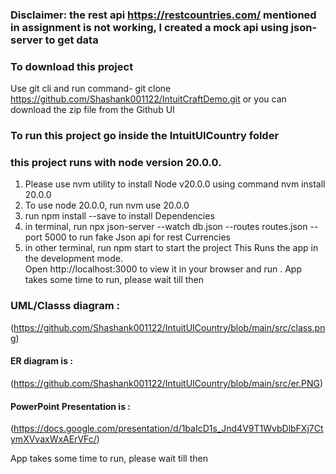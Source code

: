 ### Disclaimer: the rest api https://restcountries.com/ mentioned in assignment is not working, I created a mock api using json-server to get data

### To download this project
Use git cli and run command- git clone https://github.com/Shashank001122/IntuitCraftDemo.git
or you can download the zip file from the Github UI
### To run this project go inside the IntuitUICountry folder
### this project runs with node version 20.0.0. 
1) Please use nvm utility to install Node v20.0.0 using command nvm install 20.0.0 
2) To use node 20.0.0, run nvm use 20.0.0
1) run npm install --save to install Dependencies
2) in terminal, run npx json-server --watch db.json --routes routes.json --port 5000 to run fake Json api for rest Currencies
2) in other terminal, run npm start to start the project
This Runs the app in the development mode.\
Open http://localhost:3000 to view it in your browser and run .
App takes some time to run, please wait till then

### UML/Classs diagram :
(https://github.com/Shashank001122/IntuitUICountry/blob/main/src/class.png)
#### ER diagram is : 
(https://github.com/Shashank001122/IntuitUICountry/blob/main/src/er.PNG)
#### PowerPoint Presentation is : 
(https://docs.google.com/presentation/d/1baIcD1s_Jnd4V9T1WvbDlbFXj7CtymXVvaxWxAErVFc/)


App takes some time to run, please wait till then